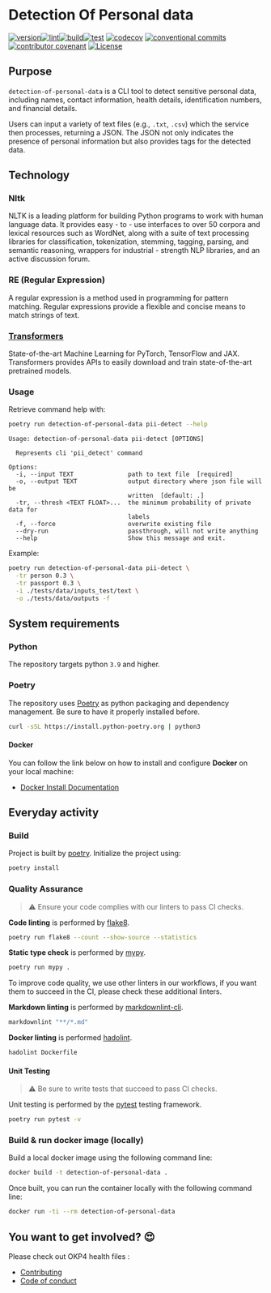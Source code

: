 
# Detection Of Personal data

[![version](https://img.shields.io/github/v/release/okp4/detection-of-personal-data?style=for-the-badge&logo=github)](https://github.com/okp4/detection-of-personal-data/releases)[![lint](https://img.shields.io/github/actions/workflow/status/okp4/detection-of-personal-data/lint.yml?branch=main&label=lint&style=for-the-badge&logo=github)](https://github.com/okp4/detection-of-personal-data/actions/workflows/lint.yml)[![build](https://img.shields.io/github/actions/workflow/status/okp4/detection-of-personal-data/build.yml?branch=main&label=build&style=for-the-badge&logo=github)](https://github.com/okp4/detection-of-personal-data/actions/workflows/build.yml)[![test](https://img.shields.io/github/actions/workflow/status/okp4/detection-of-personal-data/test.yml?branch=main&label=test&style=for-the-badge&logo=github)](https://github.com/okp4/detection-of-personal-data/actions/workflows/test.yml)
[![codecov](https://img.shields.io/codecov/c/github/okp4/detection-of-personal-data?style=for-the-badge&token=G5OBC2RQKX&logo=codecov)](https://codecov.io/gh/okp4/detection-of-personal-data)
[![conventional commits](https://img.shields.io/badge/Conventional%20Commits-1.0.0-yellow.svg?style=for-the-badge&logo=conventionalcommits)](https://conventionalcommits.org)
[![contributor covenant](https://img.shields.io/badge/Contributor%20Covenant-2.1-4baaaa.svg?style=for-the-badge)](https://github.com/okp4/.github/blob/main/CODE_OF_CONDUCT.md)
[![License](https://img.shields.io/badge/License-BSD_3--Clause-blue.svg?style=for-the-badge)](https://opensource.org/licenses/BSD-3-Clause)

## Purpose

`detection-of-personal-data` is a CLI tool to detect sensitive personal data, including names, contact information, health details, identification numbers, and financial details.

Users can input a variety of text files (e.g., `.txt`, `.csv`) which the service then processes, returning a JSON. The JSON not only indicates the presence of personal information but also provides tags for the detected data.

## Technology

### Nltk

NLTK is a leading platform for building Python programs to work with human language data. It provides easy - to - use interfaces to over 50 corpora and lexical resources such as WordNet, along with a suite of text processing libraries for classification, tokenization, stemming, tagging, parsing, and semantic reasoning, wrappers for industrial - strength NLP libraries, and an active discussion forum.

### RE (Regular Expression)

A regular expression is a method used in programming for pattern matching. Regular expressions provide a flexible and concise means to match strings of text.

### [Transformers](https://huggingface.co/docs/transformers/index)

State-of-the-art Machine Learning for PyTorch, TensorFlow and JAX.
Transformers provides APIs to easily download and train state-of-the-art pretrained models.

### Usage

Retrieve command help with:

```sh
poetry run detection-of-personal-data pii-detect --help
```

```console
Usage: detection-of-personal-data pii-detect [OPTIONS]

  Represents cli 'pii_detect' command

Options:
  -i, --input TEXT               path to text file  [required]
  -o, --output TEXT              output directory where json file will be
                                 written  [default: .]
  -tr, --thresh <TEXT FLOAT>...  the minimum probability of private data for
                                 labels
  -f, --force                    overwrite existing file
  --dry-run                      passthrough, will not write anything
  --help                         Show this message and exit.
```

Example:

```sh
poetry run detection-of-personal-data pii-detect \
  -tr person 0.3 \
  -tr passport 0.3 \
  -i ./tests/data/inputs_test/text \
  -o ./tests/data/outputs -f
```

## System requirements

### Python

The repository targets python `3.9` and higher.

### Poetry

The repository uses [Poetry](https://python-poetry.org) as python packaging and dependency management. Be sure to have it properly installed before.

```sh
curl -sSL https://install.python-poetry.org | python3
```

#### Docker

You can follow the link below on how to install and configure **Docker** on your local machine:

- [Docker Install Documentation](https://docs.docker.com/install/)

## Everyday activity

### Build

Project is built by [poetry](https://python-poetry.org). Initialize the project using:

```sh
poetry install
```

### Quality Assurance

> ⚠️ Ensure your code complies with our linters to pass CI checks.

**Code linting** is performed by [flake8](https://flake8.pycqa.org).

```sh
poetry run flake8 --count --show-source --statistics
```

**Static type check** is performed by [mypy](http://mypy-lang.org/).

```sh
poetry run mypy .
```

To improve code quality, we use other linters in our workflows, if you want them to succeed in the CI,
please check these additional linters.

**Markdown linting** is performed by [markdownlint-cli](https://github.com/igorshubovych/markdownlint-cli).

```sh
markdownlint "**/*.md"
```

**Docker linting** is performed [hadolint](https://github.com/hadolint/hadolint).

```sh
hadolint Dockerfile
```

#### Unit Testing

> ⚠️ Be sure to write tests that succeed to pass CI checks.

Unit testing is performed by the [pytest](https://docs.pytest.org) testing framework.

```sh
poetry run pytest -v
```

### Build & run docker image (locally)

Build a local docker image using the following command line:

```sh
docker build -t detection-of-personal-data .
```

Once built, you can run the container locally with the following command line:

```sh
docker run -ti --rm detection-of-personal-data
```

## You want to get involved? 😍

Please check out OKP4 health files :

- [Contributing](https://github.com/okp4/.github/blob/main/CONTRIBUTING.md)
- [Code of conduct](https://github.com/okp4/.github/blob/main/CODE_OF_CONDUCT.md)

